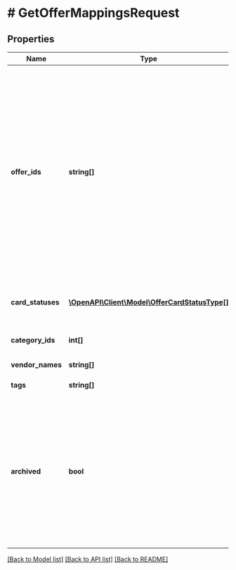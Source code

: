 # # GetOfferMappingsRequest

## Properties

Name | Type | Description | Notes
------------ | ------------- | ------------- | -------------
**offer_ids** | **string[]** | Идентификаторы товаров, информация о которых нужна.  {% note warning \&quot;Такой список возвращается только целиком\&quot; %}  Если вы запрашиваете информацию по конкретным SKU, не заполняйте: * &#x60;page_token&#x60;; * &#x60;limit&#x60;; * &#x60;cardStatuses&#x60;; * &#x60;categoryIds&#x60;; * &#x60;vendorNames&#x60;; * &#x60;tags&#x60;; * &#x60;archived&#x60;.  {% endnote %}    | [optional]
**card_statuses** | [**\OpenAPI\Client\Model\OfferCardStatusType[]**](OfferCardStatusType.md) | Фильтр по статусам карточек.  [Что такое карточка товара](https://yandex.ru/support/marketplace/assortment/content/index.html) | [optional]
**category_ids** | **int[]** | Фильтр по категориям на Маркете. | [optional]
**vendor_names** | **string[]** | Фильтр по брендам. | [optional]
**tags** | **string[]** | Фильтр по тегам. | [optional]
**archived** | **bool** | Фильтр по нахождению в архиве.  Передайте &#x60;true&#x60;, чтобы получить товары, находящиеся в архиве. Если фильтр не заполнен или передано &#x60;false&#x60;, в ответе возвращаются товары, не находящиеся в архиве. | [optional]

[[Back to Model list]](../../README.md#models) [[Back to API list]](../../README.md#endpoints) [[Back to README]](../../README.md)
